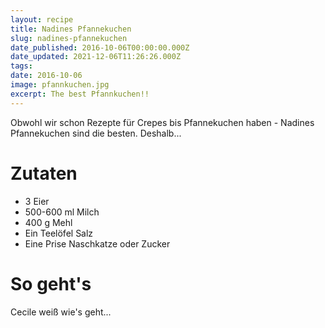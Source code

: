 ```yaml
---
layout: recipe
title: Nadines Pfannekuchen
slug: nadines-pfannekuchen
date_published: 2016-10-06T00:00:00.000Z
date_updated: 2021-12-06T11:26:26.000Z
tags:
date: 2016-10-06
image: pfannkuchen.jpg
excerpt: The best Pfannkuchen!!
---
```


Obwohl wir schon Rezepte für Crepes bis Pfannekuchen haben - Nadines Pfannekuchen sind die besten. Deshalb...

# Zutaten

- 3 Eier
- 500-600 ml Milch
- 400 g Mehl
- Ein Teelöfel Salz
- Eine Prise Naschkatze oder Zucker

# So geht's

Cecile weiß wie's geht...
